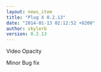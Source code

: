 ```yaml
---
layout: news_item
title: "Plug X 0.2.13"
date: "2014-01-13 02:12:52 +0200"
author: skylerb
version: 0.2.13
---
```


Video Opacity

Minor Bug fix